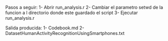 Pasos a seguir:
1- Abrir run_analysis.r
2- Cambiar el parametro setwd de la funcion a l directorio donde este guardado el script
3- Ejecutar run_analysis.r

Salida producida:
1- Codebook.md
2- DatasetHumanActivityRecognitionUsingSmartphones.txt

